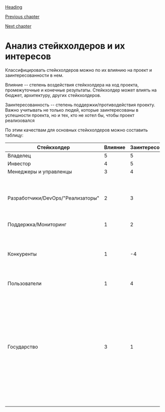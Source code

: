 [Heading](../heading.md)

[Previous chapter](02-functional-requirements.md)

[Next chapter](04-conceptual-architecture.md)

# Анализ стейкхолдеров и их интересов

Классифицировать стейкхолдеров можно по их влиянию на проект и заинтересованности в нем.

Влияние -- степень воздействия стейкхолдера на ход проекта, промежуточные и конечные результаты. Стейкхолдер может влиять на бюджет, архитектуру, других стейкхолдеров.

Заинтересованность -- степень поддержки/противодействия проекту. Важно учитывать не только людей, которые заинтересованы в успешности проекта, но и тех, кто не хотел бы, чтобы проект реализовался


По этим качествам для основных стейкхолдеров можно составить таблицу:


|Стейкхолдер|Влияние|Заинтересованность|Комментарий|
|-|-|-|-|
|Владелец|5|5||
|Инвестор|4|5||
|Менеджеры и управленцы|3|4||
|Разработчики/DevOps/"Реализаторы"|2|3|Зачастую от успешности проекта зависит и успешность самих "реализаторов"|
|Поддержка/Мониторинг|1|2||
|Конкуренты|1|-4| Никто обычно не заинтересован в хорошем продукте конкурента, но мало что можно сделать|
|Пользователи|1|4||
|Государство|3|1| Государство имеет достаточно большое влияние и проект должен быть согласован с его законами. В то же время, государство немного заинтересовано в том, чтобы проект стал успешным так как компания будет платить больше налогов|
